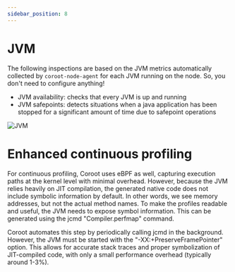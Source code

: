 ```yaml
---
sidebar_position: 8
---
```


# JVM

The following inspections are based on the JVM metrics automatically collected by `coroot-node-agent` for each JVM running on the node. 
So, you don't need to configure anything!

* JVM availability: checks that every JVM is up and running
* JVM safepoints: detects situations when a java application has been stopped for a significant amount of time due to safepoint operations

<img alt="JVM" src="/img/docs/jvm.png" class="card w-1200"/>

# Enhanced continuous profiling
For continuous profiling, Coroot uses eBPF as well, capturing execution paths at the kernel level with minimal overhead. However, because the JVM relies heavily on JIT compilation, the generated native code does not include symbolic information by default. In other words, we see memory addresses, but not the actual method names. To make the profiles readable and useful, the JVM needs to expose symbol information. This can be generated using the jcmd <pid> "Compiler.perfmap" command.

Coroot automates this step by periodically calling jcmd in the background. However, the JVM must be started with the "-XX:+PreserveFramePointer" option. This allows for accurate stack traces and proper symbolization of JIT-compiled code, with only a small performance overhead (typically around 1-3%).
